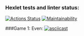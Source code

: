 ### Hexlet tests and linter status:
[![Actions Status](https://github.com/deusmg/python-project-49/workflows/hexlet-check/badge.svg)](https://github.com/deusmg/python-project-49/actions)
[![Maintainability](https://api.codeclimate.com/v1/badges/6d870332c7f31108acd3/maintainability)](https://codeclimate.com/github/deusmg/python-project-49/maintainability)

###Game 1: Even:
[![asciicast](https://asciinema.org/a/UsfqkWI9jQdnc1P3nXSiX2hd9.svg)](https://asciinema.org/a/UsfqkWI9jQdnc1P3nXSiX2hd9)
